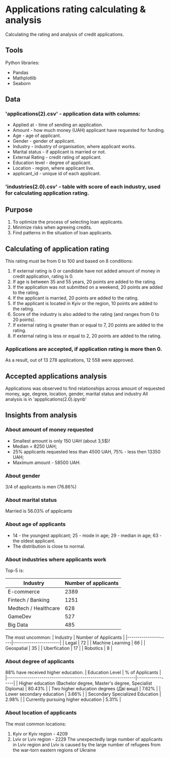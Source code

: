 # Applications rating calculating & analysis
 Calculating the rating and analysis of credit applications.
## Tools
Python libraries:
* Pandas
* Mathplotlib
* Seaborn
## Data
### 'applications(2).csv' - application data with columns:
* Applied at - time of sending an application.
* Amount - how much money (UAH) applicant have requested for funding. 
* Age - age of applicant.
* Gender - gender of applicant.
* Industry - industry of organisation, where applicant works.
* Marital status - if applicant is married or not.
* External Rating - credit rating of applicant.
* Education level - degree of applicant.
* Location - region, where applicant live.
* applicant_id - unique id of each applicant.
### 'industries(2.0).csv' - table with score of each industry, used for calculating application rating.
## Purpose
1. To optimize the process of selecting loan applicants.
2. Minimize risks when agreeing credits.
3. Find patterns in the situation of loan applicants.
## Calculating of application rating
This rating must be from 0 to 100 and based on 8 conditions:
1. If external rating is 0 or candidate have not added amount of money in credit application, rating is 0.
2. If age is between 35 and 55 years, 20 points are added to the rating.
3. If the application was not submitted on a weekend, 20 points are added to the rating.
4. If the applicant is married, 20 points are added to the rating.
5. If the applicant is located in Kyiv or the region, 10 points are added to the rating.
6. Score of the industry is also added to the rating (and ranges from 0 to 20 points).
7. If external rating is greater than or equal to 7, 20 points are added to the rating.
8. If external rating is less or equal to 2, 20 points are added to the rating.
### Applications are accepted, if application rating is more then 0.
As a result, out of 13 278 applications, 12 558 were approved.
## Accepted applications analysis
Applications was observed to find relationships across amount of requested money, age, degree, location, gender, marital status and industry
All analysis is in 'appplications(2.0).ipynb'
## Insights from analysis
### About amount of money requested
* Smallest amount is only 150 UAH (about 3,5$)!
* Median = 8250 UAH;
* 25% applicants requested less than 4500 UAH, 75% - less then 13350 UAH;
* Maximum amount - 58500 UAH.
### About gender
3/4 of applicants is men (76.86%)
### About marital status
Married is 56.03% of applicants
### About age of applicants
* 14 - the youngest applicant; 25 - mode in age; 29 - median in age; 63 - the oldest applicant.
* The distribution is close to normal.
### About industries where applicants work
Top-5 is:

| Industry             | Number of applicants |
|----------------------|----------------------|
| E-commerce           | 2389                 |
| Fintech / Banking    | 1251                 |
| Medtech / Healthcare | 628                  |
| GameDev               | 527                  |
| Big Data              | 485                  |

The most uncommon:
| Industry            | Number of Applicants |
|---------------------|-----------------------|
| Legal               | 72                   |
| Machine Learning    | 66                   |
| Geospatial          | 35                   |
| Uberfication        | 17                   |
| Robotics            | 8                    |

### About degree of applicants
88% have received higher education.
| Education Level                                               | % of Applicants |
|---------------------------------------------------------------|-----------------|
| Higher education (Bachelor degree, Master's degree, Specialist Diploma) | 80.43%          |
| Two higher education degrees (Дві вищі)                       | 7.62%           |
| Lower secondary education                                     | 3.66%           |
| Secondary Specialized Education                               | 2.98%           |
| Currently pursuing higher education                           | 5.31%           |

### About location of applicants
The most common locations:
1. Kyiv or Kyiv region - 4209
2. Lviv or Lviv region - 2229
The unexpectedly large number of applicants in Lviv region and Lviv is caused by the large number of refugees from the war-torn eastern regions of Ukraine
